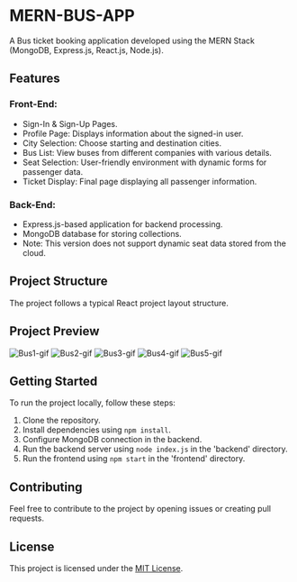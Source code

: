# MERN-BUS-APP

A Bus ticket booking application developed using the MERN Stack (MongoDB, Express.js, React.js, Node.js).

## Features

### Front-End:
- Sign-In & Sign-Up Pages.
- Profile Page: Displays information about the signed-in user.
- City Selection: Choose starting and destination cities.
- Bus List: View buses from different companies with various details.
- Seat Selection: User-friendly environment with dynamic forms for passenger data.
- Ticket Display: Final page displaying all passenger information.

### Back-End:
- Express.js-based application for backend processing.
- MongoDB database for storing collections.
- Note: This version does not support dynamic seat data stored from the cloud.

## Project Structure

The project follows a typical React project layout structure.

## Project Preview

![Bus1-gif](https://github.com/kalirishik/MERN-BUS-APP/assets/110583211/040cc886-a81f-4655-9006-c31920363230)
![Bus2-gif](https://github.com/kalirishik/MERN-BUS-APP/assets/110583211/a538adaf-b751-4cac-bfa7-e2b1ab0d552d)
![Bus3-gif](https://github.com/kalirishik/MERN-BUS-APP/assets/110583211/efe0e491-24f3-4775-b1d4-896ab03aaa6c)
![Bus4-gif](https://github.com/kalirishik/MERN-BUS-APP/assets/110583211/8faf025f-60a9-4742-9256-b79f43460a33)
![Bus5-gif](https://github.com/kalirishik/MERN-BUS-APP/assets/110583211/034d954f-79b9-4831-8fbf-c85fd252f536)



## Getting Started

To run the project locally, follow these steps:

1. Clone the repository.
2. Install dependencies using `npm install`.
3. Configure MongoDB connection in the backend.
4. Run the backend server using `node index.js` in the 'backend' directory.
5. Run the frontend using `npm start` in the 'frontend' directory.

## Contributing

Feel free to contribute to the project by opening issues or creating pull requests.

## License

This project is licensed under the [MIT License](LICENSE).
